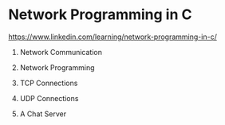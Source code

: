 # Network Programming in C

https://www.linkedin.com/learning/network-programming-in-c/

1. Network Communication

2. Network Programming

3. TCP Connections

4. UDP Connections

5. A Chat Server
